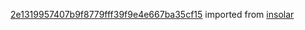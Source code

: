 [2e1319957407b9f8779fff39f9e4e667ba35cf15](https://github.com/insolar/insolar/commit/2e1319957407b9f8779fff39f9e4e667ba35cf15) imported from [insolar](https://github.com/insolar/insolar)

